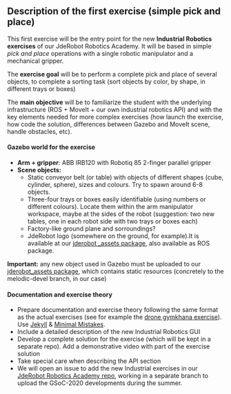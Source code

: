 ## Description of the first exercise (simple pick and place)

This first exercise will be the entry point for the new **Industrial Robotics exercises** of our JdeRobot Robotics Academy. It will be based in simple *pick and place* operations with a single robotic manipulator and a mechanical gripper. 

The **exercise goal** will be to perform a complete pick and place of several objects, to complete a sorting task (sort objects by color, by shape, in different trays or boxes)

The **main objective** will be to familiarize the student with the underlying infrastructure (ROS + MoveIt + our own industrial robotics API) and with the key elements needed for more complex exercises (how launch the exercise, how code the solution, differences between Gazebo and MoveIt scene, handle obstacles, etc). 

#### Gazebo world for the exercise

- **Arm + gripper**: ABB IRB120 with Robotiq 85 2-finger parallel gripper
- **Scene objects:**
  -  Static conveyor belt (or table) with objects of different shapes (cube, cylinder, sphere), sizes and colours. Try to spawn around 6-8 objects. 
  - Three-four trays or boxes easily identifiable (using numbers or different colours). Locate them within the arm manipulator workspace, maybe at the sides of the robot (suggestion: two new tables, one in each robot side with two trays or boxes each)
  - Factory-like ground plane and sorroundings?
  - JdeRobot logo (somewhere on the ground, for example).It is available at our [jderobot _assets package](https://github.com/JdeRobot/assets), also available as ROS package.

**Important:** any new object used in Gazebo must be uploaded to our [jderobot_assets package](https://github.com/JdeRobot/assets), which contains static resources (concretely to the melodic-devel branch, in our case) 

#### Documentation and exercise theory

- Prepare documentation and exercise theory following the same format as the actual exercises (see for example the [drone gymkhana exercise](http://jderobot.github.io/RoboticsAcademy/exercises/Drones/drone_gymkhana)). Use [Jekyll](https://jekyllrb.com/) & [Minimal Mistakes](https://mademistakes.com/work/minimal-mistakes-jekyll-theme/).
- Include a detailed description of the new Industrial Robotics GUI 
- Develop a complete solution for the exercise (which will be kept in a separate repo). Add a demonstrative video with part of the exercise solution
- Take special care when describing the API section
- We will open an issue to add  the new Industrial exercises in our [JdeRobot Robotics Academy repo](https://github.com/JdeRobot/RoboticsAcademy), working in a separate branch to upload the GSoC-2020 developments during the summer.
